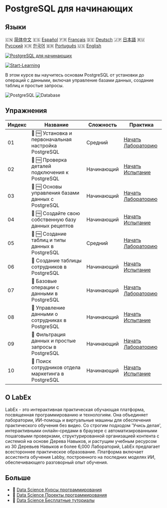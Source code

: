# PostgreSQL для начинающих

## Языки

🇨🇳 [简体中文](README_zh.md) 🇪🇸 [Español](README_es.md) 🇫🇷 [Français](README_fr.md) 🇩🇪 [Deutsch](README_de.md) 🇯🇵 [日本語](README_ja.md) 🇷🇺 [Русский](README_ru.md) 🇰🇷 [한국어](README_ko.md) 🇧🇷 [Português](README_pt.md) 🇺🇸 [English](README.md) 

[![PostgreSQL для начинающих](https://cover-creator.labex.io/postgresql-for-beginners.png?lang=ru)](https://labex.io/ru/courses/postgresql-for-beginners)

[![Start-Learning](https://img.shields.io/badge/Start-Learning-whitesmoke?style=for-the-badge)](https://labex.io/ru/courses/postgresql-for-beginners)

В этом курсе вы научитесь основам PostgreSQL от установки до операций с данными, включая управление базами данных, создание таблиц и простые запросы.

![PostgreSQL](https://img.shields.io/badge/PostgreSQL-whitesmoke?style=for-the-badge&logo=postgresql)
![Database](https://img.shields.io/badge/Database-whitesmoke?style=for-the-badge&logo=database)


## Упражнения

|   Индекс | Название                                              | Сложность   | Практика                                                                                                                                         |
|----------|-------------------------------------------------------|-------------|--------------------------------------------------------------------------------------------------------------------------------------------------|
|       01 | 📖 🆓 Установка и первоначальная настройка PostgreSQL | Средний     | <a target='_blank' href='https://labex.io/ru/tutorials/postgresql-installation-and-initial-setup-of-postgresql-550900'>Начать Лабораторию</a>    |
|       02 | 🎯 🆓 Проверка деталей подключения к PostgreSQL       | Начинающий  | <a target='_blank' href='https://labex.io/ru/tutorials/postgresql-verify-postgresql-connection-details-551083'>Начать Испытание</a>              |
|       03 | 📖 🆓 Основы управления базами данных с PostgreSQL    | Начинающий  | <a target='_blank' href='https://labex.io/ru/tutorials/postgresql-database-management-basics-with-postgresql-550899'>Начать Лабораторию</a>      |
|       04 | 🎯 🆓 Создайте свою собственную базу данных рецептов  | Начинающий  | <a target='_blank' href='https://labex.io/ru/tutorials/postgresql-create-your-own-recipe-database-551100'>Начать Испытание</a>                   |
|       05 | 📖 🆓 Создание таблиц и типы данных в PostgreSQL      | Средний     | <a target='_blank' href='https://labex.io/ru/tutorials/postgresql-postgresql-table-creation-and-data-types-550901'>Начать Лабораторию</a>        |
|       06 | 🎯  Создание таблицы сотрудников в PostgreSQL         | Начинающий  | <a target='_blank' href='https://labex.io/ru/tutorials/postgresql-create-employee-table-in-postgresql-551115'>Начать Испытание</a>               |
|       07 | 📖  Базовые операции с данными в PostgreSQL           | Начинающий  | <a target='_blank' href='https://labex.io/ru/tutorials/postgresql-basic-data-operations-in-postgresql-550897'>Начать Лабораторию</a>             |
|       08 | 🎯  Управление данными о сотрудниках в PostgreSQL     | Начинающий  | <a target='_blank' href='https://labex.io/ru/tutorials/postgresql-manage-employee-data-in-postgresql-551130'>Начать Испытание</a>                |
|       09 | 📖  Фильтрация данных и простые запросы в PostgreSQL  | Начинающий  | <a target='_blank' href='https://labex.io/ru/tutorials/postgresql-data-filtering-and-simple-queries-in-postgresql-550898'>Начать Лабораторию</a> |
|       10 | 🎯  Поиск сотрудников отдела маркетинга в PostgreSQL  | Начинающий  | <a target='_blank' href='https://labex.io/ru/tutorials/postgresql-find-marketing-employees-in-postgresql-551146'>Начать Испытание</a>            |

## О LabEx

LabEx - это интерактивная практическая обучающая платформа, посвященная программированию и технологиям. Она объединяет лаборатории, ИИ-помощь и виртуальные машины для обеспечения практического обучения без видео. Со строгим подходом 'Учись делая', интерактивными онлайн-средами в браузере с автоматизированными пошаговыми проверками, структурированной организацией контента с системой на основе Дерева Навыков, и растущим учебным ресурсом из 30 Деревьев Навыков и более 6,000 Лабораторий, LabEx предлагает всестороннее практическое образование. Платформа включает ассистента обучения Labby, построенного на последних моделях ИИ, обеспечивающего разговорный опыт обучения.

## Больше

- 🔗 [Data Science Курсы программирования](https://github.com/labex-labs/awesome-programming-courses)
- 🔗 [Data Science Проекты программирования](https://github.com/labex-labs/awesome-programming-projects)
- 🔗 [Data Science Бесплатные туториалы](https://github.com/labex-labs/data-science-free-tutorials)

